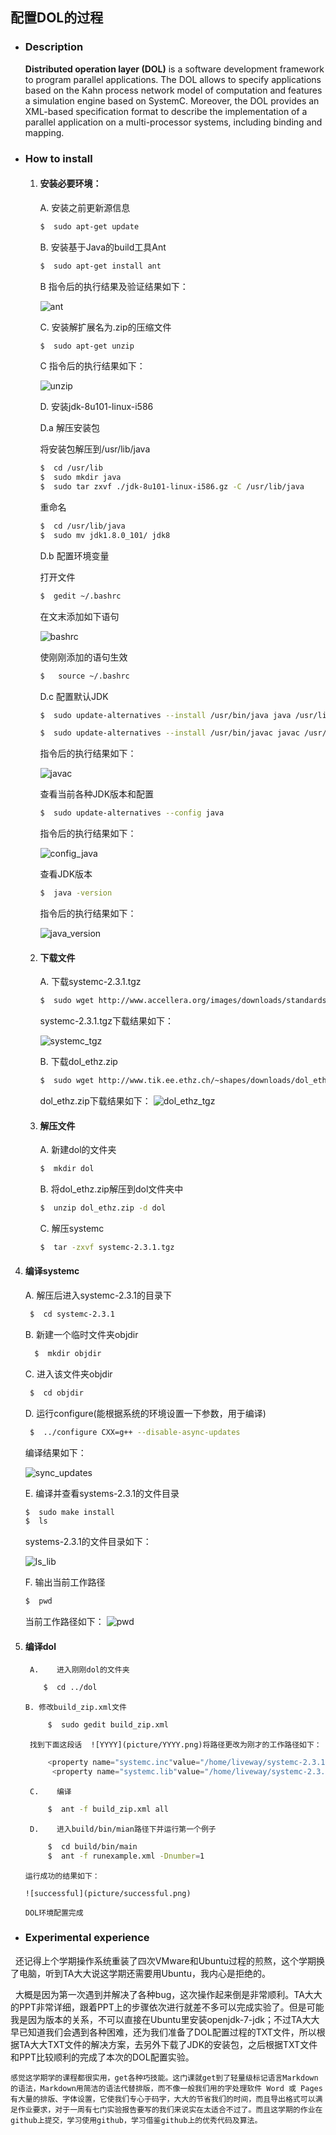 ## 配置DOL的过程

- ### **Description**

  **Distributed operation layer (DOL)** is a software development framework to program parallel applications. The DOL allows to specify applications based on the Kahn process network model of computation and features a simulation engine based on SystemC. Moreover, the DOL provides an XML-based specification format to describe the implementation of a parallel application on a multi-processor systems, including binding and mapping.

 

- ### **How to install**

  1. #### 安装必要环境：

     A.  安装之前更新源信息

     ```bash
     $  sudo apt-get update
     ```


     B.  安装基于Java的build工具Ant

     ```bash
     $  sudo apt-get install ant
     ```

     B 指令后的执行结果及验证结果如下：

     ![ant](picture/ant.png)			

    

     C.  安装解扩展名为.zip的压缩文件

     ```bash
     $  sudo apt-get unzip 
     ```

     C 指令后的执行结果如下：

     ![unzip](picture/unzip.png)

    

     D.	安装jdk-8u101-linux-i586

     D.a	解压安装包

     将安装包解压到/usr/lib/java

     ```BASH
     $  cd /usr/lib
     $  sudo mkdir java
     $  sudo tar zxvf ./jdk-8u101-linux-i586.gz -C /usr/lib/java 
     ```

    

     重命名

     ```bash
     $  cd /usr/lib/java
     $  sudo mv jdk1.8.0_101/ jdk8 
     ```

    

     D.b	配置环境变量

     打开文件

     ```bash
     $  gedit ~/.bashrc
     ```

      在文末添加如下语句

     ![bashrc](picture/bashrc.png)	

    

     使刚刚添加的语句生效

     ```bash
     $   source ~/.bashrc
     ```

     

     D.c	配置默认JDK

     ```bash
     $  sudo update-alternatives --install /usr/bin/java java /usr/lib/java/jdk8/bin/java 300

     $  sudo update-alternatives --install /usr/bin/javac javac /usr/lib/java/jdk8/bin/javac 300
     ```

      指令后的执行结果如下：

     ![javac](picture/javac.png)

     

     查看当前各种JDK版本和配置

     ```bash
     $  sudo update-alternatives --config java
     ```

      指令后的执行结果如下：

     ![config_java](picture/config_java.png)

     

     查看JDK版本

     ```bash
     $  java -version 
     ```

     指令后的执行结果如下：

     ![java_version](picture/java_version.png)	

     

  2. #### 下载文件

     A.	下载systemc-2.3.1.tgz

     ```bash
     $  sudo wget http://www.accellera.org/images/downloads/standards/systemc/systemc-2.3.1.tgz
     ```

     systemc-2.3.1.tgz下载结果如下：

     ![systemc_tgz](picture/systemc_tgz.png)

     

     B.	下载dol_ethz.zip

     ```bash
     $  sudo wget http://www.tik.ee.ethz.ch/~shapes/downloads/dol_ethz.zip
     ```

     dol_ethz.zip下载结果如下：		![dol_ethz_tgz](picture/dol_ethz_tgz.png)

     

  3. #### 解压文件

      A.	新建dol的文件夹 

     ```bash
     $  mkdir dol
     ```

     
     B.	将dol_ethz.zip解压到dol文件夹中

     ```bash
     $  unzip dol_ethz.zip -d dol 
     ```


       C.	解压systemc

     ```bash
     $  tar -zxvf systemc-2.3.1.tgz
     ```
    
     

4.   #### 编译systemc

     A.	解压后进入systemc-2.3.1的目录下

     ```bash
      $  cd systemc-2.3.1
     ```

     

      B.	新建一个临时文件夹objdir

     ```bash
       $  mkdir objdir
     ```

     

      C.	进入该文件夹objdir

     ```bash
      $  cd objdir 
     ```

     

      D.	运行configure(能根据系统的环境设置一下参数，用于编译)

     ```bash
      $  ../configure CXX=g++ --disable-async-updates  
     ```

      编译结果如下：

     ![sync_updates](picture/sync_updates.png)

     

     E.	编译并查看systems-2.3.1的文件目录

     ```bash
     $  sudo make install  
     $  ls
     ```

     systems-2.3.1的文件目录如下：

     ![ls_lib](picture/ls_lib.png)

     
     
     F.	输出当前工作路径

     ```bash
     $  pwd
     ```

     当前工作路径如下：  ![pwd](picture/pwd.png)

     

5.   #### 编译dol

          A.	进入刚刚dol的文件夹

     ```bash
         $  cd ../dol  
     ```

         

         B.	修改build_zip.xml文件

     ```bash
          $  sudo gedit build_zip.xml 
     ```

          找到下面这段话  ![YYYY](picture/YYYY.png)将路径更改为刚才的工作路径如下：

     ```java
          <property name="systemc.inc"value="/home/liveway/systemc-2.3.1/include"/>
           <property name="systemc.lib"value="/home/liveway/systemc-2.3.1/lib-linux/libsystemc.a"/>
     ```

         

          C.	编译

     ```bash
          $  ant -f build_zip.xml all
     ```

         

          D.	进入build/bin/mian路径下并运行第一个例子

     ```bash
          $  cd build/bin/main  
          $  ant -f runexample.xml -Dnumber=1  
     ```

         运行成功的结果如下：

         ![successful](picture/successful.png)

         DOL环境配置完成



- ### **Experimental experience**

   还记得上个学期操作系统重装了四次VMware和Ubuntu过程的煎熬，这个学期换了电脑，听到TA大大说这学期还需要用Ubuntu，我内心是拒绝的。

   大概是因为第一次遇到并解决了各种bug，这次操作起来倒是非常顺利。TA大大的PPT非常详细，跟着PPT上的步骤依次进行就差不多可以完成实验了。但是可能我是因为版本的关系，不可以直接在Ubuntu里安装openjdk-7-jdk；不过TA大大早已知道我们会遇到各种困难，还为我们准备了DOL配置过程的TXT文件，所以根据TA大大TXT文件的解决方案，去另外下载了JDK的安装包，之后根据TXT文件和PPT比较顺利的完成了本次的DOL配置实验。

  	感觉这学期学的课程都很实用，get各种巧技能。这门课就get到了轻量级标记语言Markdown的语法，Markdown用简洁的语法代替排版，而不像一般我们用的字处理软件 Word 或 Pages 有大量的排版、字体设置，它使我们专心于码字，大大的节省我们的时间，而且导出格式可以满足作业要求，对于一周有七门实验报告要写的我们来说实在太适合不过了。而且这学期的作业在github上提交，学习使用github，学习借鉴github上的优秀代码及算法。

  

  
